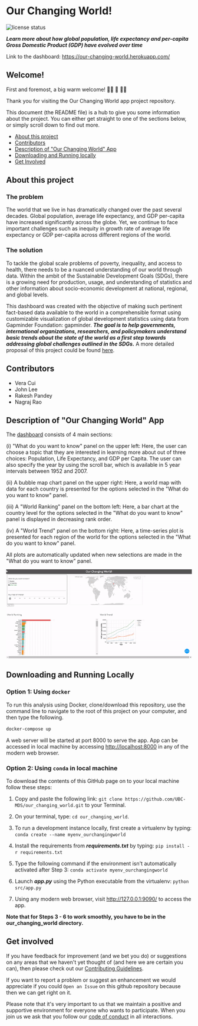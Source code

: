 # Our Changing World!

![license
status](https://img.shields.io/github/license/UBC-MDS/our_changing_world)

***Learn more about how global population, life expectancy and per-capita Gross Domestic Product (GDP) have evolved over time***

Link to the dashboard: https://our-changing-world.herokuapp.com/

## Welcome!

First and foremost, a big warm welcome! :balloon::tada: :confetti_ball: :balloon::balloon:

Thank you for visiting the Our Changing World app project repository.

This document (the README file) is a hub to give you some information about the project. You can either get straight to one of the sections below, or simply scroll down to find out more.

* [About this project](#about-this-project)
* [Contributors](#contributors)
* [Description of "Our Changing World" App](#description-of-our-changing-world-app)
* [Downloading and Running locally](#downloading-and-running-locally)
* [Get Involved](#get-involved)

## About this project

### The problem
The world that we live in has dramatically changed over the past several decades. Global population, average life expectancy, and GDP per-capita have increased significantly across the globe. Yet, we continue to face important challenges such as inequity in growth rate of average life expectancy or GDP per-capita across different regions of the world. 

### The solution
To tackle the global scale problems of poverty, inequality, and access to health, there needs to be a nuanced understanding of our world through data. Within the ambit of the Sustainable Development Goals (SDGs), there is a growing need for production, usage, and understanding of statistics and other information about socio-economic
development at national, regional, and global levels.

This dashboard was created with the objective of making such pertinent fact-based data available to the world in a comprehensible format using customizable visualization of global development statistics using data from Gapminder Foundation: gapminder. ***The goal is to help governments, international organizations, researchers, and policymakers understand basic trends about the state of the world as a first step towards addressing global challenges outlined in the SDGs.*** A more detailed proposal of this project could be found [here](https://github.com/UBC-MDS/our_changing_world/blob/main/docs/proposal.md).

## Contributors

-   Vera Cui
-   John Lee
-   Rakesh Pandey
-   Nagraj Rao

## Description of "Our Changing World" App

The [dashboard](https://our-changing-world.herokuapp.com/) consists of 4 main sections: 

(i) "What do you want to know" panel on the upper left: Here, the user can choose a topic that they are interested in learning more about out of three choices: Population, Life Expectancy, and GDP per Capita. The user can also specify the year by using the scroll bar, which is available in 5 year intervals between 1952 and 2007.

(ii) A bubble map chart panel on the upper right: Here, a world map with data for each country is presented for the options selected in the "What do you want to know" panel.

(iii) A "World Ranking" panel on the bottom left: Here, a bar chart at the country level for the options selected in the "What do you want to know" panel is displayed in decreasing rank order. 

(iv) A "World Trend" panel on the bottom right: Here, a time-series plot is presented for each region of the world for the options selected in the "What do you want to know" panel.

All plots are automatically updated when new selections are made in the "What do you want to know" panel.  

![](https://github.com/UBC-MDS/our_changing_world/blob/documentation/img/gif_app.gif)

## Downloading and Running Locally


### Option 1: Using `docker`

To run this analysis using Docker, clone/download this repository, use the command line to navigate to the root of this project on your computer, and then type the following.

```bash
docker-compose up
```

A web server will be started at port 8000 to serve the app. App can be accessed in local machine by accessing [http://localhost:8000](http://localhost:8000) in any of the modern web browser.

### Option 2: Using `conda` in local machine

To download the contents of this GitHub page on to your local machine follow these steps:

1. Copy and paste the following link: `git clone https://github.com/UBC-MDS/our_changing_world.git` to your Terminal. 

2. On your terminal, type: `cd our_changing_world`.

3. To run a development instance locally, first create a virtualenv by typing: `conda create --name myenv_ourchangingworld`

4. Install the requirements from ***requirements.txt*** by typing: `pip install -r requirements.txt` 

5. Type the following command if the environment isn't automatically activated after Step 3: `conda activate myenv_ourchangingworld`

6. Launch ***app.py*** using the Python executable from the virtualenv: `python src/app.py`

7. Using any modern web browser, visit http://127.0.0.1:9090/ to access the app.

**Note that for Steps 3 - 6 to work smoothly, you have to be in the our_changing_world directory.**

## Get involved

If you have feedback for improvement (and we bet you do) or suggestions on any areas that we haven't yet thought of (and here we are certain you can), then please check out our [Contributing Guidelines](https://github.com/UBC-MDS/our_changing_world/blob/main/CONTRIBUTING.md).

If you want to report a problem or suggest an enhancement we would appreciate if you could `Open an Issue` on this github repository because then we can get right on it.

Please note that it's very important to us that we maintain a positive and supportive environment for everyone who wants to participate. When you join us we ask that you follow our [code of conduct](https://github.com/UBC-MDS/our_changing_world/blob/main/CONDUCT.md) in all interactions.

